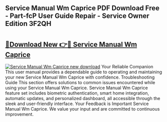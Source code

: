 ## Service Manual Wm Caprice PDF Download Free - Part-fcP User Guide Repair - Service Owner Edition 3F2QH

# <h2><a href="http://bc86439.oget.top/?id=Service+Manual+Wm+Caprice">🔗Download New 👉🔴 Service Manual Wm Caprice</a></h2>

[![Service Manual Wm Caprice new download](https://i.imgur.com/5g1atiW.png)](http://bc86439.oget.top/?id=Service+Manual+Wm+Caprice)
Your Reliable Companion This user manual provides a dependable guide to operating and maintaining your new Service Manual Wm Caprice with confidence. Troubleshooting Guide This section offers solutions to common issues encountered while using your Service Manual Wm Caprice. Service Manual Wm Caprice feature set includes biometric authentication, smart home integration, automatic updates, and personalized dashboard, all accessible through the sleek and user-friendly interface. Your Feedback is Important Service Manual Wm Caprice. We value your input and are committed to continuous improvement.
